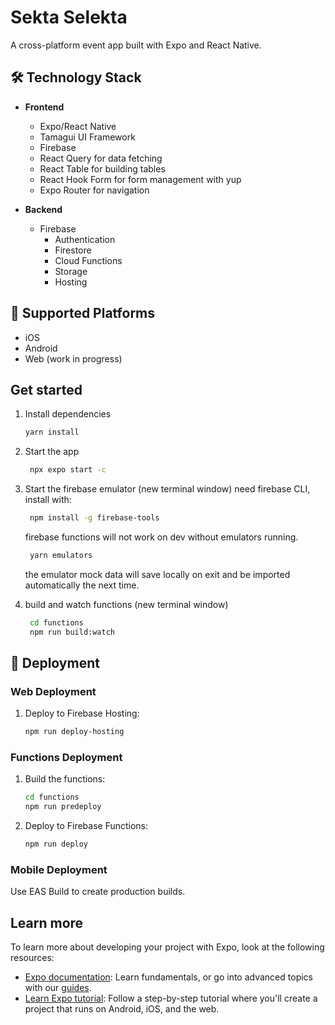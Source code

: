 # Sekta Selekta

A cross-platform event app built with Expo and React Native.

## 🛠 Technology Stack

- **Frontend**

  - Expo/React Native
  - Tamagui UI Framework
  - Firebase
  - React Query for data fetching
  - React Table for building tables
  - React Hook Form for form management with yup
  - Expo Router for navigation

- **Backend**
  - Firebase
    - Authentication
    - Firestore
    - Cloud Functions
    - Storage
    - Hosting

## 📱 Supported Platforms

- iOS
- Android
- Web (work in progress)

## Get started

1. Install dependencies

   ```bash
   yarn install
   ```

2. Start the app

   ```bash
    npx expo start -c
   ```

3. Start the firebase emulator (new terminal window)
   need firebase CLI, install with:

   ```bash
    npm install -g firebase-tools
   ```

   firebase functions will not work on dev without emulators running.

   ```bash
    yarn emulators
   ```

   the emulator mock data will save locally on exit and be imported automatically the next time.

4. build and watch functions (new terminal window)
   ```bash
    cd functions
    npm run build:watch
   ```

## 🚢 Deployment

### Web Deployment

1. Deploy to Firebase Hosting:
   ```bash
   npm run deploy-hosting
   ```

### Functions Deployment

1. Build the functions:

   ```bash
   cd functions
   npm run predeploy
   ```

2. Deploy to Firebase Functions:
   ```bash
   npm run deploy
   ```

### Mobile Deployment

Use EAS Build to create production builds.

## Learn more

To learn more about developing your project with Expo, look at the following resources:

- [Expo documentation](https://docs.expo.dev/): Learn fundamentals, or go into advanced topics with our [guides](https://docs.expo.dev/guides).
- [Learn Expo tutorial](https://docs.expo.dev/tutorial/introduction/): Follow a step-by-step tutorial where you'll create a project that runs on Android, iOS, and the web.
